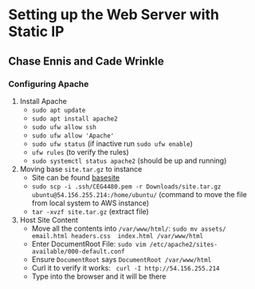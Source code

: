 # Setting up the Web Server with Static IP

## Chase Ennis and Cade Wrinkle

### Configuring Apache

1. Install Apache
    * `sudo apt update`
    * `sudo apt install apache2`
    * `sudo ufw allow ssh`
    * `sudo ufw allow 'Apache'`
    * `sudo ufw status` (if inactive run `sudo ufw enable`) 
    * `ufw rules` (to verify the rules)
    * `sudo systemctl status apache2` (should be up and running)
2. Moving base `site.tar.gz` to instance
    * Site can be found [basesite](./basesite/)
    * `sudo scp -i .ssh/CEG4480.pem -r Downloads/site.tar.gz ubuntu@54.156.255.214:/home/ubuntu/` (command to move the file from local system to AWS instance)
    * `tar -xvzf site.tar.gz` (extract file)
3. Host Site Content
    * Move all the contents into `/var/www/html/`: `sudo mv assets/ email.html headers.css  index.html /var/www/html`
    * Enter DocumentRoot File: `sudo vim /etc/apache2/sites-available/000-default.conf`
    * Ensure `DocumentRoot` says `DocumentRoot /var/www/html`
    * Curl it to verify it works: ` curl -I http://54.156.255.214`
    * Type into the browser and it will be there
      
